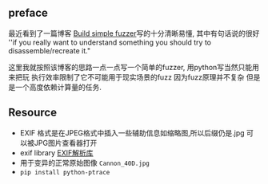 ## preface

最近看到了一篇博客 [Build simple fuzzer](https://carstein.github.io/2020/04/18/writing-simple-fuzzer-1.html)写的十分清晰易懂, 其中有句话说的很好 ''if you really want to understand something you should try to disassemble/recreate it."

这里我就按照该博客的思路一点一点写一个简单的fuzzer, 用python写当然只能用来把玩 执行效率限制了它不可能用于现实场景的fuzz 因为fuzz原理并不复杂 但是是一个高度依赖计算量的任务.

## Resource

- EXIF 格式是在JPEG格式中插入一些辅助信息如缩略图,所以后缀仍是.jpg 可以被JPG图片查看器打开
- exif library [EXIF解析库](https://github.com/mkttanabe/exif)
- 用于变异的正常原始图像 ``Cannon_40D.jpg``
- ``pip install python-ptrace``

